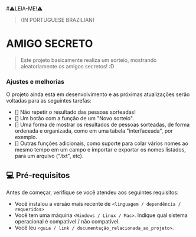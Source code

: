 #⚠️LEIA-ME!⚠️
>(IN PORTUGUESE BRAZILIAN)

# AMIGO SECRETO

> Este projeto basicamente realiza um sorteio, mostrando aleatoriamente os amigos secretos! :D
 
### Ajustes e melhorias

O projeto ainda está em desenvolvimento e as próximas atualizações serão voltadas para as seguintes tarefas:

- [] Não repetir o resultado das pessoas sorteadas!
- [] Um botão com a função de um "Novo sorteio".
- [] Uma forma de mostrar os resultados de pessoas sorteadas, de forma ordenada e organizada, como em uma tabela "interfaceada", por exemplo. 
- [] Outras funções adicionais, como suporte para colar vários nomes ao mesmo tempo em um campo e importar e exportar os nomes listados, para um arquivo (".txt", etc).


## 💻 Pré-requisitos

Antes de começar, verifique se você atendeu aos seguintes requisitos:

- Você instalou a versão mais recente de `<linguagem / dependência / requeridos>`
- Você tem uma máquina `<Windows / Linux / Mac>`. Indique qual sistema operacional é compatível / não compatível.
- Você leu `<guia / link / documentação_relacionada_ao_projeto>`.
